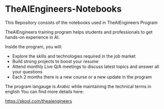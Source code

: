 # TheAIEngineers-Notebooks
This Repository consists of the notebooks used in TheAIEngineers Program

TheAIEngineers training program helps students and professionals to get hands-on experience in AI.

Inside the program, you will:

- Explore the skills and technologies required in the job market
- Build strong projects to boost your resume
- Attend monthly Live Q/A meetings to discuss latest topics and answer all your questions
- Each 2 months there is a new course or a new update in the program


The program langauge is *Arabic* while maintaining the technical terms in english
You can find more details here:

https://skool.com/theaiengineers
